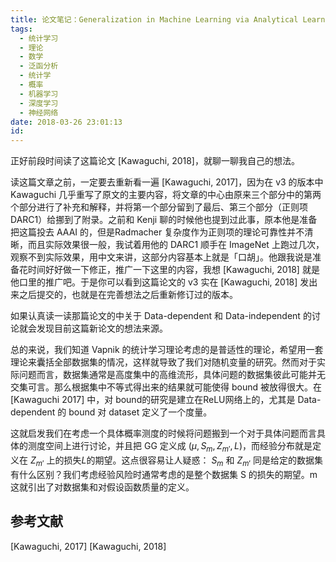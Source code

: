 ```yaml
---
title: 论文笔记：Generalization in Machine Learning via Analytical Learning Theory
tags:
  - 统计学习
  - 理论
  - 数学
  - 泛函分析
  - 统计学
  - 概率
  - 机器学习
  - 深度学习
  - 神经网络
date: 2018-03-26 23:01:13
id:
---
```


正好前段时间读了这篇论文 [Kawaguchi, 2018]，就聊一聊我自己的想法。

读这篇文章之前，一定要去重新看一遍 [Kawaguchi, 2017]，因为在 v3 的版本中 Kawaguchi 几乎重写了原文的主要内容，将文章的中心由原来三个部分中的第两个部分进行了补充和解释，并将第一个部分留到了最后、第三个部分（正则项 DARC1）给挪到了附录。之前和 Kenji 聊的时候他也提到过此事，原本他是准备把这篇投去 AAAI 的，但是Radmacher 复杂度作为正则项的理论可靠性并不清晰，而且实际效果很一般，我试着用他的 DARC1 顺手在 ImageNet 上跑过几次，观察不到实际效果，用中文来讲，这部分内容基本上就是「口胡」。他跟我说是准备花时间好好做一下修正，推广一下这里的内容，我想 [Kawaguchi, 2018] 就是他口里的推广吧。于是你可以看到这篇论文的 v3 实在 [Kawaguchi, 2018] 发出来之后提交的，也就是在完善想法之后重新修订过的版本。

如果认真读一读那篇论文的中关于 Data-dependent 和 Data-independent 的讨论就会发现目前这篇新论文的想法来源。

总的来说，我们知道 Vapnik 的统计学习理论考虑的是普适性的理论，希望用一套理论来囊括全部数据集的情况，这样就导致了我们对随机变量的研究。然而对于实际问题而言，数据集通常是高度集中的高维流形，具体问题的数据集彼此可能并无交集可言。那么根据集中不等式得出来的结果就可能使得 bound 被放得很大。在 [Kawaguchi 2017] 中，对 bound的研究是建立在ReLU网络上的，尤其是 Data-dependent 的 bound 对 dataset 定义了一个度量。

这就启发我们在考虑一个具体概率测度的时候将问题搬到一个对于具体问题而言具体的测度空间上进行讨论，并且把 GG 定义成 $(\mu, S_m, Z_{m'}, L)$，而经验分布就是定义在 $Z_{m'}$ 上的损失$L$的期望。这点很容易让人疑惑： $S_m$ 和 $Z_{m'}$ 同是给定的数据集有什么区别？我们考虑经验风险时通常考虑的是整个数据集 S 的损失的期望。m这就引出了对数据集和对假设函数质量的定义。



## 参考文献

[Kawaguchi, 2017]
[Kawaguchi, 2018]